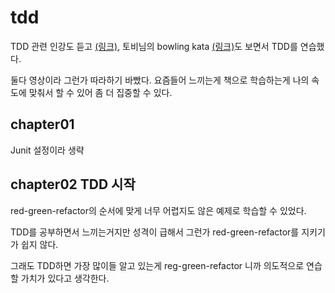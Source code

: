 # tdd
TDD 관련 인강도 듣고 [(링크)](https://www.inflearn.com/course/practical-testing-실용적인-테스트-가이드/dashboard),
토비님의 bowling kata [(링크)](https://www.youtube.com/watch?v=8JLILHs0_yk)도 보면서 TDD를 연습했다.

둘다 영상이라 그런가 따라하기 바빴다. 요즘들어 느끼는게 책으로 학습하는게 나의 속도에 맞춰서 할 수 있어 좀 더 집중할 수 있다.
## chapter01
Junit 설정이라 생략

## chapter02 TDD 시작
red-green-refactor의 순서에 맞게 너무 어렵지도 않은 예제로 학습할 수 있었다.

TDD를 공부하면서 느끼는거지만 성격이 급해서 그런가 red-green-refactor를 지키기가 쉽지 않다.

그래도 TDD하면 가장 많이들 알고 있는게 reg-green-refactor 니까 의도적으로 연습할 가치가 있다고 생각한다.